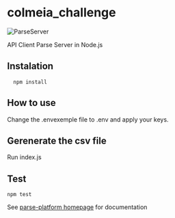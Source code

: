 # colmeia_challenge

![ParseServer](https://raw.githubusercontent.com/parse-community/parse-server/master/.github/parse-server-logo.png)


API Client Parse Server in Node.js


## Instalation

```
  npm install
```

## How to use

Change the .envexemple file  to .env and apply your keys.

## Gerenerate the csv file

Run index.js 

## Test

```
npm test
```



See [parse-platform homepage](https://parseplatform.org/) for documentation
